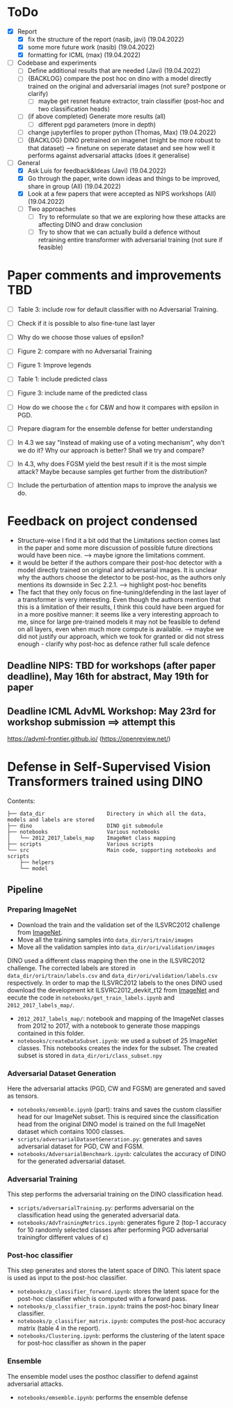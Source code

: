 # ToDo
- [x] Report
    - [x] fix the structure of the report (nasib, javi) (19.04.2022)
    - [x] some more future work (nasib) (19.04.2022)
    - [x] formatting for ICML (max) (19.04.2022)
- [ ] Codebase and experiments
    - [ ] Define additional results that are needed (Javi) (19.04.2022)
    - [ ] {BACKLOG} compare the post hoc on dino with a model directly trained on the original and adversarial images (not sure? postpone or clarify)
        - [ ] maybe get resnet feature extractor, train classifier (post-hoc and two classification heads)
    - [ ] (if above completed) Generate more results (all)
        - [ ] different pgd parameters (more in depth)
    - [ ] change jupyterfiles to proper python (Thomas, Max) (19.04.2022)
    - [ ] {BACKLOG} DINO pretrained on imagenet (might be more robust to that dataset) --> finetune on seperate dataset and see how well it performs against adversarial attacks (does it generalise)
- [ ] General
    - [x] Ask Luis for feedback&Ideas (Javi) (19.04.2022)
    - [x] Go through the paper, write down ideas and things to be improved, share in group (All) (19.04.2022)
    - [x] Look at a few papers that were accepted as NIPS workshops (All) (19.04.2022)
    - [ ] Two approaches
        - [ ] Try to reformulate so that we are exploring how these attacks are affecting DINO and draw conclusion
        - [ ] Try to show that we can actually build a defence without retraining entire transformer with adversarial training (not sure if feasible)
    
# Paper comments and improvements TBD

- [ ] Table 3: include row for default classifier with no Adversarial Training.
- [ ] Check if it is possible to also fine-tune last layer
- [ ] Why do we choose those values of epsilon?
- [ ] Figure 2: compare with no Adversarial Training
- [ ] Figure 1: Improve legends
- [ ] Table 1: include predicted class
- [ ] Figure 3: include name of the predicted class
- [ ] How do we choose the `c` for C&W and how it compares with epsilon in PGD.
- [ ] Prepare diagram for the ensemble defense for better understanding
- [ ] In 4.3 we say "Instead of making use of a voting mechanism", why don't we do it? Why our approach is better? Shall we try and compare?
- [ ] In 4.3, why does FGSM yield the best result if it is the most simple attack? Maybe because samples get further from the distribution?
- [ ] Include the perturbation of attention maps to improve the analysis we do.


# Feedback on project condensed
- Structure-wise I find it a bit odd that the Limitations section comes last in the paper and some more discussion of possible future directions would have been nice. --> maybe ignore the limitations comment.
- it would be better if the authors compare their post-hoc detector with a model directly trained on original and adversarial images. It is unclear why the authors choose the detector to be post-hoc, as the authors only mentions its downside in Sec 2.2.1. --> highlight post-hoc benefits
- The fact that they only focus on fine-tuning/defending in the last layer of a transformer is very interesting. Even though the authors mention that this is a limitation of their results, I think this could have been argued for in a more positive manner: it seems like a very interesting approach to me, since for large pre-trained models it may not be feasible to defend on all layers, even when much more compute is available. --> maybe we did not justify our approach, which we took for granted or did not stress enough - clarify why post-hoc as defence rather full scale defence


## Deadline NIPS:   TBD for workshops (after paper deadline), May 16th for abstract, May 19th for paper

## Deadline ICML AdvML Workshop:  May 23rd for workshop submission ==> attempt this
https://advml-frontier.github.io/
(https://openreview.net/)

# Defense in Self-Supervised Vision Transformers trained using DINO

Contents:

```
├── data_dir                    Directory in which all the data, models and labels are stored
├── dino                        DINO git submodule
├── notebooks                   Various notebooks
│   └── 2012_2017_labels_map    ImageNet class mapping
├── scripts                     Various scripts
└── src                         Main code, supporting notebooks and scripts
    ├── helpers                 
    └── model
```

## Pipeline

### Preparing ImageNet
- Download the train and the validation set of the ILSVRC2012 challenge from [ImageNet](https://image-net.org).
- Move all the training samples into `data_dir/ori/train/images`
- Move all the validation samples into `data_dir/ori/validation/images`

DINO used a different class mapping then the one in the ILSVRC2012 challenge.
The corrected labels are stored in `data_dir/ori/train/labels.csv` and `data_dir/ori/validation/labels.csv` respectively.
In order to map the ILSVRC2012 labels to the ones DINO used download the development kit ILSVRC2012_devkit_t12 from [ImageNet](https://image-net.org) and eecute the code in `notebooks/get_train_labels.ipynb` and `2012_2017_labels_map/`.
- `2012_2017_labels_map/`: notebook and mapping of the ImageNet classes from 2012 to 2017, with a notebook to generate those mappings contained in this folder.
- `notebooks/createDataSubset.ipynb`: we used a subset of 25 ImageNet classes. This notebooks creates the index for the subset. The created subset is stored in `data_dir/ori/class_subset.npy`

### Adversarial Dataset Generation

Here the adversarial attacks (PGD, CW and FGSM) are generated and saved as tensors. 

- `notebooks/emsemble.ipynb` (part): trains and saves the custom classifier head for our ImageNet subset. This is required since the classification head from the original DINO model is trained on the full ImageNet dataset which contains 1000 classes.
- `scripts/adversarialDatasetGeneration.py`: generates and saves adversarial dataset for PGD, CW and FGSM.
- `notebooks/AdversarialBenchmark.ipynb`: calculates the accuracy of DINO for the generated adversarial dataset.

### Adversarial Training

This step performs the adversarial training on the DINO classification head.

- `scripts/adversarialTraining.py`: performs adversarial on the classification head using the generated adversarial data.
- `notebooks/AdvTrainingMetrics.ipynb`: generates figure 2 (top-1 accuracy for 10 randomly selected classes after performing PGD adversarial trainingfor different values of ε)

### Post-hoc classifier

This step generates and stores the latent space of DINO. This latent space is used as input to the post-hoc classifier.

- `notebooks/p_classifier_forward.ipynb`: stores the latent space for the post-hoc classifier which is computed with a forward pass.
- `notebooks/p_classifier_train.ipynb`: trains the post-hoc binary linear classifier.
- `notebooks/p_classifier_matrix.ipynb`: computes the post-hoc accuracy matrix (table 4 in the report).
- `notebooks/Clustering.ipynb`: performs the clustering of the latent space for post-hoc classifier as shown in the paper

### Ensemble

The ensemble model uses the posthoc classifier to defend against adversarial attacks.

- `notebooks/emsemble.ipynb`: performs the ensemble defense
